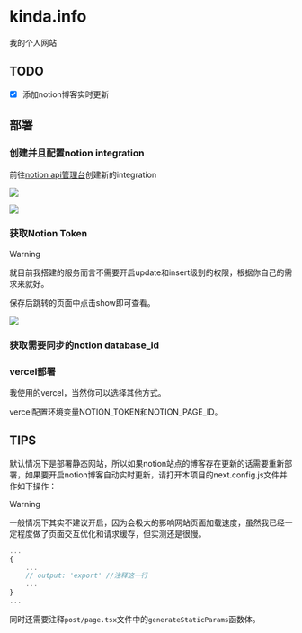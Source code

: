# kinda.info

我的个人网站

## TODO

- [x] 添加notion博客实时更新

## 部署

### 创建并且配置notion integration

前往[notion api管理台](https://www.notion.so/profile/integrations)创建新的integration

![](https://oss.kinda.info/image/202407191302569.png)

![](https://oss.kinda.info/image/202407191304285.png)


### 获取Notion Token

> [!WARNING]
> 就目前我搭建的服务而言不需要开启update和insert级别的权限，根据你自己的需求来就好。

保存后跳转的页面中点击show即可查看。

![](https://oss.kinda.info/image/202407191306158.png)

### 获取需要同步的notion database_id

### vercel部署

我使用的vercel，当然你可以选择其他方式。

vercel配置环境变量NOTION_TOKEN和NOTION_PAGE_ID。

## TIPS

默认情况下是部署静态网站，所以如果notion站点的博客存在更新的话需要重新部署，如果要开启notion博客自动实时更新，请打开本项目的next.config.js文件并作如下操作：

> [!WARNING]
> 一般情况下其实不建议开启，因为会极大的影响网站页面加载速度，虽然我已经一定程度做了页面交互优化和请求缓存，但实测还是很慢。

```js
...
{
    ...
    // output: 'export' //注释这一行
    ...
}
...
```

同时还需要注释`post/page.tsx`文件中的`generateStaticParams`函数体。